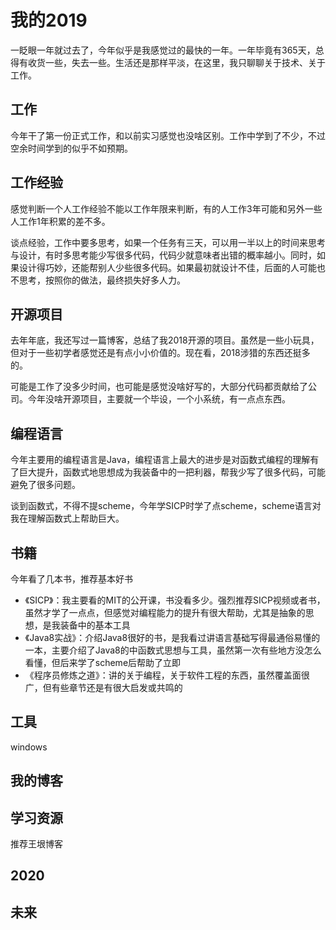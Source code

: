 # 我的2019

一眨眼一年就过去了，今年似乎是我感觉过的最快的一年。一年毕竟有365天，总得有收货一些，失去一些。生活还是那样平淡，在这里，我只聊聊关于技术、关于工作。

## 工作
今年干了第一份正式工作，和以前实习感觉也没啥区别。工作中学到了不少，不过空余时间学到的似乎不如预期。

## 工作经验
感觉判断一个人工作经验不能以工作年限来判断，有的人工作3年可能和另外一些人工作1年积累的差不多。

谈点经验，工作中要多思考，如果一个任务有三天，可以用一半以上的时间来思考与设计，有时多思考能少写很多代码，代码少就意味者出错的概率越小。同时，如果设计得巧妙，还能帮别人少些很多代码。如果最初就设计不佳，后面的人可能也不思考，按照你的做法，最终损失好多人力。

## 开源项目
去年年底，我还写过一篇博客，总结了我2018开源的项目。虽然是一些小玩具，但对于一些初学者感觉还是有点小小价值的。现在看，2018涉猎的东西还挺多的。

可能是工作了没多少时间，也可能是感觉没啥好写的，大部分代码都贡献给了公司。今年没啥开源项目，主要就一个毕设，一个小系统，有一点点东西。

## 编程语言
今年主要用的编程语言是Java，编程语言上最大的进步是对函数式编程的理解有了巨大提升，函数式地思想成为我装备中的一把利器，帮我少写了很多代码，可能避免了很多问题。

谈到函数式，不得不提scheme，今年学SICP时学了点scheme，scheme语言对我在理解函数式上帮助巨大。

## 书籍
今年看了几本书，推荐基本好书
- 《SICP》：我主要看的MIT的公开课，书没看多少。强烈推荐SICP视频或者书，虽然才学了一点点，但感觉对编程能力的提升有很大帮助，尤其是抽象的思想，是我装备中的基本工具
- 《Java8实战》：介绍Java8很好的书，是我看过讲语言基础写得最通俗易懂的一本，主要介绍了Java8的中函数式思想与工具，虽然第一次有些地方没怎么看懂，但后来学了scheme后帮助了立即
- 《程序员修炼之道》：讲的关于编程，关于软件工程的东西，虽然覆盖面很广，但有些章节还是有很大启发或共鸣的

## 工具
windows

## 我的博客

## 学习资源
推荐王垠博客

## 2020

## 未来